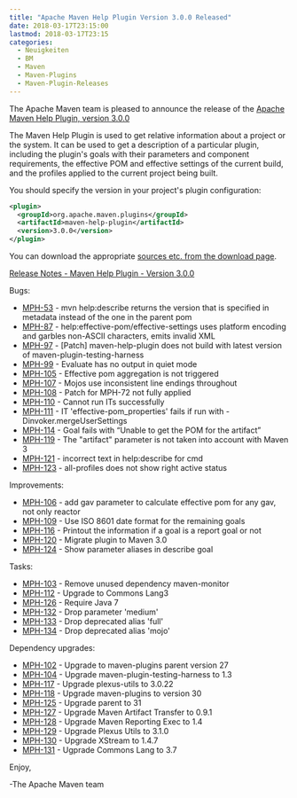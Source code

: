 ```yaml
---
title: "Apache Maven Help Plugin Version 3.0.0 Released"
date: 2018-03-17T23:15:00
lastmod: 2018-03-17T23:15
categories:
  - Neuigkeiten
  - BM
  - Maven
  - Maven-Plugins
  - Maven-Plugin-Releases
---
```

The Apache Maven team is pleased to announce the release of the 
[Apache Maven Help Plugin, version 3.0.0](https://maven.apache.org/plugins/maven-help-plugin/)

The Maven Help Plugin is used to get relative information about a project or
the system. It can be used to get a description of a particular plugin,
including the plugin's goals with their parameters and component requirements,
the effective POM and effective settings of the current build, and the profiles
applied to the current project being built.

You should specify the version in your project's plugin configuration:

```xml
<plugin>
  <groupId>org.apache.maven.plugins</groupId>
  <artifactId>maven-help-plugin</artifactId>
  <version>3.0.0</version>
</plugin>
```

You can download the appropriate [sources etc. from the download page](https://maven.apache.org/plugins/maven-help-plugin/download.cgi).
 

<!-- more -->

[Release Notes - Maven Help Plugin - Version 3.0.0](https://issues.apache.org/jira/secure/ReleaseNote.jspa?projectId=12317522&version=12330788)

Bugs:

 * [MPH-53](https://issues.apache.org/jira/browse/MPH-53) - mvn help:describe returns the version that is specified in metadata instead of  the one in the parent pom
 * [MPH-87](https://issues.apache.org/jira/browse/MPH-87) - help:effective-pom/effective-settings uses platform encoding and garbles non-ASCII characters, emits invalid XML
 * [MPH-97](https://issues.apache.org/jira/browse/MPH-97) - [Patch] maven-help-plugin does not build with latest version of maven-plugin-testing-harness
 * [MPH-99](https://issues.apache.org/jira/browse/MPH-99) - Evaluate has no output in quiet mode
 * [MPH-105](https://issues.apache.org/jira/browse/MPH-105) - Effective pom aggregation is not triggered
 * [MPH-107](https://issues.apache.org/jira/browse/MPH-107) - Mojos use inconsistent line endings throughout
 * [MPH-108](https://issues.apache.org/jira/browse/MPH-108) - Patch for MPH-72 not fully applied
 * [MPH-110](https://issues.apache.org/jira/browse/MPH-110) - Cannot run ITs successfully
 * [MPH-111](https://issues.apache.org/jira/browse/MPH-111) - IT 'effective-pom_properties' fails if run with -Dinvoker.mergeUserSettings
 * [MPH-114](https://issues.apache.org/jira/browse/MPH-114) - Goal fails with “Unable to get the POM for the artifact”
 * [MPH-119](https://issues.apache.org/jira/browse/MPH-119) - The "artifact" parameter is not taken into account with Maven 3
 * [MPH-121](https://issues.apache.org/jira/browse/MPH-121) - incorrect text in help:describe for cmd
 * [MPH-123](https://issues.apache.org/jira/browse/MPH-123) - all-profiles does not show right active status

Improvements:

 * [MPH-106](https://issues.apache.org/jira/browse/MPH-106) - add gav parameter to calculate effective pom for any gav, not only reactor
 * [MPH-109](https://issues.apache.org/jira/browse/MPH-109) - Use ISO 8601 date format for the remaining goals
 * [MPH-116](https://issues.apache.org/jira/browse/MPH-116) - Printout the information if a goal is a report goal or not
 * [MPH-120](https://issues.apache.org/jira/browse/MPH-120) - Migrate plugin to Maven 3.0
 * [MPH-124](https://issues.apache.org/jira/browse/MPH-124) - Show parameter aliases in describe goal

Tasks:

 * [MPH-103](https://issues.apache.org/jira/browse/MPH-103) - Remove unused dependency maven-monitor
 * [MPH-112](https://issues.apache.org/jira/browse/MPH-112) - Upgrade to Commons Lang3
 * [MPH-126](https://issues.apache.org/jira/browse/MPH-126) - Require Java 7
 * [MPH-132](https://issues.apache.org/jira/browse/MPH-132) - Drop parameter 'medium'
 * [MPH-133](https://issues.apache.org/jira/browse/MPH-133) - Drop deprecated alias 'full'
 * [MPH-134](https://issues.apache.org/jira/browse/MPH-134) - Drop deprecated alias 'mojo'

Dependency upgrades:

 * [MPH-102](https://issues.apache.org/jira/browse/MPH-102) - Upgrade to maven-plugins parent version 27
 * [MPH-104](https://issues.apache.org/jira/browse/MPH-104) - Upgrade maven-plugin-testing-harness to 1.3
 * [MPH-117](https://issues.apache.org/jira/browse/MPH-117) - Upgrade plexus-utils to 3.0.22
 * [MPH-118](https://issues.apache.org/jira/browse/MPH-118) - Upgrade maven-plugins to version 30
 * [MPH-125](https://issues.apache.org/jira/browse/MPH-125) - Upgrade parent to 31
 * [MPH-127](https://issues.apache.org/jira/browse/MPH-127) - Upgrade Maven  Artifact Transfer to 0.9.1
 * [MPH-128](https://issues.apache.org/jira/browse/MPH-128) - Upgrade Maven Reporting Exec to 1.4
 * [MPH-129](https://issues.apache.org/jira/browse/MPH-129) - Upgrade Plexus Utils to 3.1.0
 * [MPH-130](https://issues.apache.org/jira/browse/MPH-130) - Upgrade XStream to 1.4.7
 * [MPH-131](https://issues.apache.org/jira/browse/MPH-131) - Ugprade Commons Lang to 3.7


Enjoy,

-The Apache Maven team

